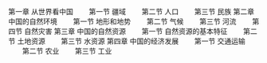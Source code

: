 第一章 从世界看中国
　　第一节 疆域
　　第二节 人口
　　第三节 民族
第二章 中国的自然环境
　　第一节 地形和地势
　　第二节 气候
　　第三节 河流
　　第四节 自然灾害
第三章 中国的自然资源
　　第一节 自然资源的基本特征
　　第二节 土地资源
　　第三节 水资源
第四章 中国的经济发展
　　第一节 交通运输
　　第二节 农业
　　第三节 工业